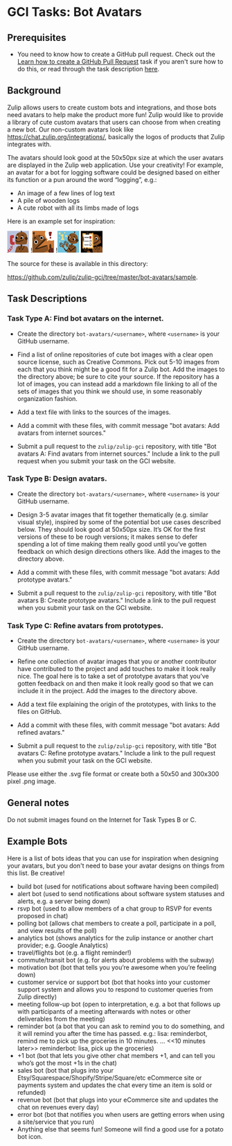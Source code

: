 # GCI Tasks: Bot Avatars

## Prerequisites

* You need to know how to create a GitHub pull request. Check out the
  [Learn how to create a GitHub Pull Request](https://codein.withgoogle.com/tasks/6541581402243072/)
  task if you aren't sure how to do this, or read through the task description
  [here](https://github.com/zulip/zulip-gci/blob/master/tasks/submit-a-pull-request.md).

## Background

Zulip allows users to create custom bots and integrations, and those
bots need avatars to help make the product more fun!  Zulip would like
to provide a library of cute custom avatars that users can choose from
when creating a new bot.  Our non-custom avatars look like
https://chat.zulip.org/integrations/, basically the logos of products
that Zulip integrates with.

The avatars should look good at the 50x50px size at which the user avatars
are displayed in the Zulip web application.  Use your creativity!  For example,
an avatar for a bot for logging software could be designed based on either
its function or a pun around the word “logging”, e.g.:

* An image of a few lines of log text
* A pile of wooden logs
* A cute robot with all its limbs made of logs

Here is an example set for inspiration:

![customer](../bot-avatars/sample/Customer50.png) !![alert](../bot-avatars/sample/Alert50.png) !![one](../bot-avatars/sample/One50.png) ![poll](../bot-avatars/sample/Poll50.png)

The source for these is available in this directory:

https://github.com/zulip/zulip-gci/tree/master/bot-avatars/sample.

## Task Descriptions

### Task Type A: Find bot avatars on the internet.

* Create the directory `bot-avatars/<username>`, where `<username>` is
  your GitHub username.

* Find a list of online repositories of cute bot images with a clear
  open source license, such as Creative Commons. Pick out 5-10 images
  from each that you think might be a good fit for a Zulip bot. Add
  the images to the directory above; be sure to cite your source.  If
  the repository has a lot of images, you can instead add a markdown
  file linking to all of the sets of images that you think we should
  use, in some reasonably organization fashion.

* Add a text file with links to the sources of the images.

* Add a commit with these files, with commit message "bot avatars: Add
  avatars from internet sources."

* Submit a pull request to the `zulip/zulip-gci` repository, with title
  "Bot avatars A: Find avatars from internet sources."
  Include a link to the pull request when you submit your task on the GCI website.

### Task Type B: Design avatars.

* Create the directory `bot-avatars/<username>`, where `<username>` is
  your GitHub username.

* Design 3-5 avatar images that fit together thematically
  (e.g. similar visual style), inspired by some of the potential bot
  use cases described below.  They should look good at 50x50px
  size. It’s OK for the first versions of these to be rough versions;
  it makes sense to defer spending a lot of time making them really
  good until you’ve gotten feedback on which design directions others
  like. Add the images to the directory above.

* Add a commit with these files, with commit message "bot avatars: Add
  prototype avatars."

* Submit a pull request to the `zulip/zulip-gci` repository, with title
  "Bot avatars B: Create prototype avatars."
  Include a link to the pull request when you submit your task on the GCI website.

### Task Type C: Refine avatars from prototypes.

* Create the directory `bot-avatars/<username>`, where `<username>` is
  your GitHub username.

* Refine one collection of avatar images that you or another contributor have
  contributed to the project and add touches to make it look really nice.  The goal
  here is to take a set of prototype avatars that you’ve gotten feedback on and
  then make it look really good so that we can include it in the project. Add the
  images to the directory above.

* Add a text file explaining the origin of the prototypes, with links to
  the files on GitHub.

* Add a commit with these files, with commit message "bot avatars: Add refined
  avatars."

* Submit a pull request to the `zulip/zulip-gci` repository, with title
  "Bot avatars C: Refine prototype avatars."
  Include a link to the pull request when you submit your task on the GCI website.

Please use either the .svg file format or create both a 50x50 and 300x300 pixel .png image.

## General notes

Do not submit images found on the Internet for Task Types B or C.

## Example Bots

Here is a list of bots ideas that you can use for inspiration when
designing your avatars, but you don't need to base your avatar designs
on things from this list.  Be creative!

- build bot (used for notifications about software having been compiled)
- alert bot (used to send notifications about software system statuses and alerts, e.g. a server being down)
- rsvp bot (used to allow members of a chat group to RSVP for events proposed in chat)
- polling bot (allows chat members to create a poll, participate in a poll, and view results of the poll)
- analytics bot (shows analytics for the zulip instance or another chart provider; e.g. Google Analytics)
- travel/flights bot (e.g. a flight reminder!)
- commute/transit bot (e.g. for alerts about problems with the subway)
- motivation bot (bot that tells you you’re awesome when you’re feeling down)
- customer service or support bot (bot that hooks into your customer support system
  and allows you to respond to customer queries from Zulip directly)
- meeting follow-up bot (open to interpretation, e.g. a bot that follows up
  with participants of a meeting afterwards with notes or other deliverables from the meeting)
- reminder bot (a bot that you can ask to remind you to do something, and it will
  remind you after the time has passed.
  e.g.: lisa: reminderbot, remind me to pick up the groceries in 10 minutes.
  … <<10 minutes later>>
  reminderbot: lisa, pick up the groceries)
- +1 bot (bot that lets you give other chat members +1, and can tell you who’s got the most +1s in the chat)
- sales bot (bot that plugs into your Etsy/Squarespace/Shopify/Stripe/Square/etc
  eCommerce site or payments system and updates the chat every time an item is
  sold or refunded)
- revenue bot (bot that plugs into your eCommerce site and updates the chat on
  revenues every day)
- error bot (bot that notifies you when users are getting errors when using a site/service that you run)
- Anything else that seems fun! Someone will find a good use for a potato bot icon.
